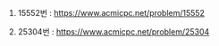 1. 15552번 : https://www.acmicpc.net/problem/15552

2. 25304번 : https://www.acmicpc.net/problem/25304
